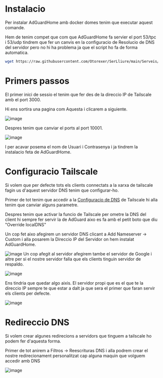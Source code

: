 # Instalacio
Per instalar AdGuardHome amb docker domes tenim que executar aquest comande.

Hem de tenim compet que com que AdGuardHome fa servier el port 53/tpc i 53/udp tindrem que fer un canvis en la configuracio de Resolucio de DNS del servidor pero no hi ha problema ja que el script ho fa de forma automatica.
```bash
wget https://raw.githubusercontent.com/Otorexer/SerLliure/main/Serveis/AdGuardHome/Install.sh && bash Install.sh && rm Install.sh
```
# Primers passos
El primer inici de sessio el tenim que fer des de la direccio IP de Tailscale amb el port 3000.

Hi ens sortira una pagina com Aquesta i clicarem a siguiente.

![image](https://github.com/Otorexer/SerLliure/assets/118485801/128a17f5-50fd-4225-8f27-607794ad7f39)

Despres tenim que canviar el ports al port 10001.

![image](https://github.com/Otorexer/SerLliure/assets/118485801/8b52d622-0c3f-4e69-afa0-43deb840a495)

I per acavar posema el nom de Usuari i Contrasenya i ja tindrem la instalacio feta de AdGuardHome.

# Configuracio Tailscale
Si volem que per defecte tots els clients connectats a la xarxa de tailscale fagin us d'aquest servidor DNS tenim que configurar-ho.

Primer de tot tenim que accedir a la [Configuracio de DNS](https://login.tailscale.com/admin/dns) de Tailscale hi alla tenim que canviar alguns parametre.

Despres tenim que activar la funcio de Tailscale per ometre la DNS del client hi sempre fer servir la de AdGuard aixo es fa amb el petit boto que diu "Override localDNS"

Un cop fet aixo afegirem un servidor DNS clicant a Add Nameserver -> Custom i alla posarem la Direccio IP del Servidor on hem instalat AdGuardHome.

![image](https://github.com/Otorexer/SerLliure/assets/118485801/059d72d0-2edf-40cf-928d-a5821b78c458)
Un cop afegit al servidor afegirem tambe el servidor de Google i altre per si el nostre servidor falla que els clients tinguin servidor de respaldo.

![image](https://github.com/Otorexer/SerLliure/assets/118485801/921772fa-fb8a-4fff-b1da-94dc24f7585a)

Ens tindria que quedar algo aixis. El servidor propi que es el que te la direccio IP sempre te que estar a dalt ja que sera el primer que faran servir els clients per defecte.

![image](https://github.com/Otorexer/SerLliure/assets/118485801/24df2452-e5bb-4a38-971c-e0d948e8c8a9)
# Redireccio DNS
Si volem crear algunes redirecions a servidors que tinguem a tailscale ho podem fer d'aquesta forma.

Primer de tot anirem a Filtros -> Reescrituras DNS i alla podrem crear el nostre redirecionament personalitzat cap alguna maquin que volguem accedir amb DNS

![image](https://github.com/Otorexer/SerLliure/assets/118485801/85cdcc3f-fa85-4ee7-85eb-4c5d0a70d376)
